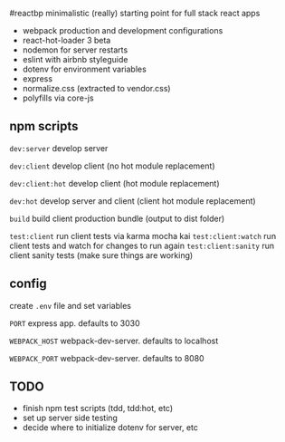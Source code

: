 #reactbp
minimalistic (really) starting point for full stack react apps

- webpack production and development configurations
- react-hot-loader 3 beta
- nodemon for server restarts
- eslint with airbnb styleguide
- dotenv for environment variables
- express
- normalize.css (extracted to vendor.css)
- polyfills via core-js

## npm scripts
`dev:server` develop server

`dev:client` develop client (no hot module replacement)

`dev:client:hot` develop client (hot module replacement)

`dev:hot` develop server and client (client hot module replacement)

`build` build client production bundle (output to dist folder)

`test:client` run client tests via karma mocha kai
`test:client:watch` run client tests and watch for changes to run again
`test:client:sanity` run client sanity tests (make sure things are working)

## config
create `.env` file and set variables

`PORT` express app. defaults to 3030

`WEBPACK_HOST` webpack-dev-server. defaults to localhost

`WEBPACK_PORT` webpack-dev-server. defaults to 8080

## TODO

- finish npm test scripts (tdd, tdd:hot, etc)
- set up server side testing
- decide where to initialize dotenv for server, etc
